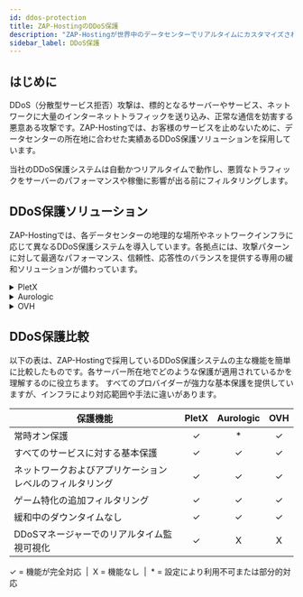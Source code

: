 ```yaml
---
id: ddos-protection
title: ZAP-HostingのDDoS保護
description: "ZAP-Hostingが世界中のデータセンターでリアルタイムにカスタマイズされたDDoS保護ソリューションでサービスを止めない仕組み → 今すぐチェック"
sidebar_label: DDoS保護
---
```


## はじめに

DDoS（分散型サービス拒否）攻撃は、標的となるサーバーやサービス、ネットワークに大量のインターネットトラフィックを送り込み、正常な通信を妨害する悪意ある攻撃です。ZAP-Hostingでは、お客様のサービスを止めないために、データセンターの所在地に合わせた実績あるDDoS保護ソリューションを採用しています。

当社のDDoS保護システムは自動かつリアルタイムで動作し、悪質なトラフィックをサーバーのパフォーマンスや稼働に影響が出る前にフィルタリングします。

## DDoS保護ソリューション

ZAP-Hostingでは、各データセンターの地理的な場所やネットワークインフラに応じて異なるDDoS保護システムを導入しています。各拠点には、攻撃パターンに対して最適なパフォーマンス、信頼性、応答性のバランスを提供する専用の緩和ソリューションが備わっています。

<details>
  <summary>PletX</summary>

PletXはドイツのネットワークプロバイダーで、高性能ホスティングインフラに特化しています。ネイティブなネットワークレベルのフィルタリングを提供し、専門の緩和プロバイダーと連携しています。

**対応サーバー所在地:** フランクフルト / アイゲルスホーフェン（ドイツ）

</details>

<details>
  <summary>Aurologic</summary>

Aurologicは安定した接続性と自動緩和を提供するネットワークプロバイダーです。最新のインフラとグローバルトランジットパートナーにより、信頼性の高い保護を実現しています。

**対応サーバー所在地:** ロサンゼルス（米国） / アッシュバーン（米国） / ダラス（米国）

</details>

<details>
  <summary>OVH</summary>

OVHはヨーロッパ最大級のインフラプロバイダーの一つで、独自のグローバルDDoS保護システムを常時監視しながら運用しています。分散型のスクラビングネットワークを通じてトラフィックを早期にフィルタリングします。

**対応サーバー所在地:** ロンドン（英国） / ヘルシンキ（フィンランド） / シンガポール

</details>

## DDoS保護比較
以下の表は、ZAP-Hostingで採用しているDDoS保護システムの主な機能を簡単に比較したものです。各サーバー所在地でどのような保護が適用されているかを理解するのに役立ちます。
すべてのプロバイダーが強力な基本保護を提供していますが、インフラにより対応範囲や手法に違いがあります。

| 保護機能                                           | PletX | Aurologic | OVH  |
| -------------------------------------------------- | :---: | :-------: | :--: |
| 常時オン保護                                      |   ✓   |     *     |  ✓   |
| すべてのサービスに対する基本保護                  |   ✓   |     ✓     |  ✓   |
| ネットワークおよびアプリケーションレベルのフィルタリング |   ✓   |     ✓     |  ✓   |
| ゲーム特化の追加フィルタリング                      |   ✓   |     ✓     |  ✓   |
| 緩和中のダウンタイムなし                            |   ✓   |     ✓     |  ✓   |
| DDoSマネージャーでのリアルタイム監視可視化        |   ✓   |     X     |  X   |

<div style={{ textAlign: 'center', fontSize: '0.7em', color: '#666' }}>
  ✓ = 機能が完全対応 &nbsp;|&nbsp; X = 機能なし &nbsp;|&nbsp; * = 設定により利用不可または部分的対応
</div>